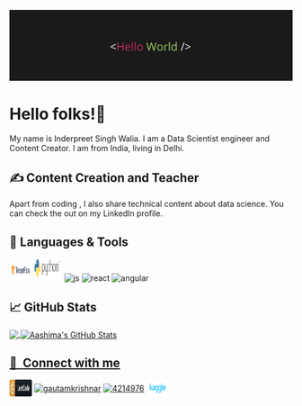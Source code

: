 

<!--
**AashimaAhuja/AashimaAhuja** is a ✨ _special_ ✨ repository because its `README.md` (this file) appears on your GitHub profile.

Here are some ideas to get you started:

- 🔭 I’m currently working on ...
- 🌱 I’m currently learning ...
- 👯 I’m looking to collaborate on ...
- 🤔 I’m looking for help with ...
- 💬 Ask me about ...
- 📫 How to reach me: ...
- 😄 Pronouns: ...
- ⚡ Fun fact: ...
-->
![Header](https://github.com/AashimaAhuja/AashimaAhuja/blob/main/images/banner.png)

# Hello folks!👋

My name is Inderpreet Singh Walia. I am a Data Scientist engineer and Content Creator. I am from India, living in Delhi.

## &#x270d; Content Creation and Teacher

Apart from coding , I also share technical content about data science. You can check the out on my LinkedIn profile.

## 🔧 Languages & Tools
<p align='left'>
  <img src="https://github.com/sidakwalia/Icon/blob/main/TF_FullColor_Horizontal.svg" alt="html" width="40" height="40">
  <img src='https://github.com/sidakwalia/Icon/blob/main/python-logo-inkscape.svg' alt="css" width="50" height="40">
  <img src='https://upload.wikimedia.org/wikipedia/commons/6/6a/JavaScript-logo.png' height='30' width='auto' alt="js">
   <img src="https://upload.wikimedia.org/wikipedia/commons/thumb/a/a7/React-icon.svg/1280px-React-icon.svg.png" alt="react" width="auto" height="40"/>
   <img src="https://angular.io/assets/images/logos/angular/angular.svg" alt="angular" width="40" height="40"/>
</p>


## &#x1f4c8; GitHub Stats
<a href="https://github.com/sidakwalia/Inderpreet-Singh">
  <img align="center" src="https://github-readme-stats.vercel.app/api/top-langs/?username=sidakwalia&title_color=ffffff&text_color=c9cacc&icon_color=2bbc8a&bg_color=1d1f21&langs_count=3" />
</a>
<a href="https://github.com/sidakwalia/Inderpreet-Singh">
  <img align="center" src="https://github-readme-stats.vercel.app/api?username=sidakwalia&show_icons=true&line_height=27&count_private=true&title_color=ffffff&text_color=c9cacc&icon_color=2bbc8a&bg_color=1d1f21" alt="Aashima's GitHub Stats" />
<!-- </a>
<a href="https://github.com/sidakwalia/Inderpreet-Singh">
   <img align="center" src="https://github-readme-stats.vercel.app/api/pin/?username=sidakwalia&repo=Masonary&title_color=ffffff&text_color=c9cacc&icon_color=2bbc8a&bg_color=1d1f21" />
</a>
<a href="https://github.com/sidakwalia/Inderpreet-Singh">
   <img align="center" src="https://github-readme-stats.vercel.app/api/pin/?username=sidakwalia&repo=star-wars &title_color=ffffff&text_color=c9cacc&icon_color=2bbc8a&bg_color=1d1f21" />
</a>
<a href="https://github.com/sidakwalia/Inderpreet-Singh">
   <img align="center" src="https://github-readme-stats.vercel.app/api/pin/?username=sidakwalia&repo=Infinite-scroll &title_color=ffffff&text_color=c9cacc&icon_color=2bbc8a&bg_color=1d1f21" />
</a> -->

## 🔗 &nbsp;**Connect with me**
<p align="left">
<a href="https://leetcode.com/sidakw/" target="blank"><img align="center" src="https://github.com/sidakwalia/Icon/blob/main/leetcode_button_icon_151892.svg" alt="gautamkrishnar" height="30" width="40" /></a>
<a href="https://www.linkedin.com/in/inderpreet-singh-walia-899328132/" target="blank"><img align="center" src="https://raw.githubusercontent.com/rahuldkjain/github-profile-readme-generator/master/src/images/icons/Social/linked-in-alt.svg" alt="gautamkrishnar" height="30" width="40" /></a>
<a href="https://stackoverflow.com/users/16266028/inderpreet-singh" target="blank"><img align="center" src="https://raw.githubusercontent.com/rahuldkjain/github-profile-readme-generator/master/src/images/icons/Social/stack-overflow.svg" alt="4214976" height="30" width="40" /></a>
<a href="https://www.kaggle.com/inder123" target="blank"><img align="center" src="https://github.com/sidakwalia/Icon/blob/main/download.png" alt="Kaggle" height="30" width="40" /></a>



[1.1]: https://i.imgur.com/Vahbdkj.png (linkedin icon)
